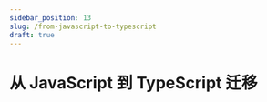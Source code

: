 ```yaml
---
sidebar_position: 13
slug: /from-javascript-to-typescript
draft: true
---
```


# 从 JavaScript 到 TypeScript 迁移


